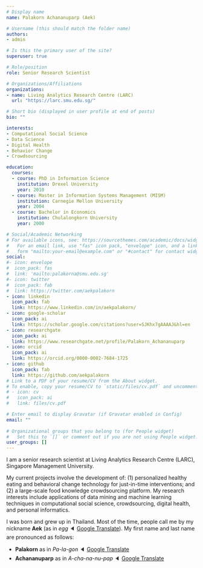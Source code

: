 ```yaml
---
# Display name
name: Palakorn Achananuparp (Aek)

# Username (this should match the folder name)
authors:
- admin

# Is this the primary user of the site?
superuser: true

# Role/position
role: Senior Research Scientist

# Organizations/Affiliations
organizations:
- name: Living Analytics Research Centre (LARC)
  url: "https://larc.smu.edu.sg/"

# Short bio (displayed in user profile at end of posts)
bio: ""

interests:
- Computational Social Science
- Data Science
- Digital Health
- Behavior Change
- Crowdsourcing

education:
  courses:
  - course: PhD in Information Science
    institution: Drexel University
    year: 2010
  - course: Master in Information Systems Management (MISM)
    institution: Carnegie Mellon University
    year: 2004
  - course: Bachelor in Economics
    institution: Chulalongkorn University
    year: 2000

# Social/Academic Networking
# For available icons, see: https://sourcethemes.com/academic/docs/widgets/#icons
#   For an email link, use "fas" icon pack, "envelope" icon, and a link in the
#   form "mailto:your-email@example.com" or "#contact" for contact widget.
social:
#- icon: envelope
#  icon_pack: fas
#  link: 'mailto:palakorna@smu.edu.sg'
#- icon: twitter
#  icon_pack: fab
#  link: https://twitter.com/aekpalakorn
- icon: linkedin
  icon_pack: fab
  link: https://www.linkedin.com/in/aekpalakorn/
- icon: google-scholar
  icon_pack: ai
  link: https://scholar.google.com/citations?user=SJKhx7gAAAAJ&hl=en
- icon: researchgate
  icon_pack: ai
  link: https://www.researchgate.net/profile/Palakorn_Achananuparp
- icon: orcid
  icon_pack: ai
  link: https://orcid.org/0000-0002-7684-1725
- icon: github
  icon_pack: fab
  link: https://github.com/aekpalakorn
# Link to a PDF of your resume/CV from the About widget.
# To enable, copy your resume/CV to `static/files/cv.pdf` and uncomment the lines below.  
# - icon: cv
#   icon_pack: ai
#   link: files/cv.pdf

# Enter email to display Gravatar (if Gravatar enabled in Config)
email: ""
  
# Organizational groups that you belong to (for People widget)
#   Set this to `[]` or comment out if you are not using People widget.  
user_groups: []
---
```


I am a senior research scientist at Living Analytics Research Centre (LARC), Singapore Management University. 

My current projects involve the development of: (1) personalized healthy eating and behavioral change technology for just-in-time interventions; and (2) a large-scale food knowledge crowdsourcing platform. My research interests include applications of data mining and machine learning techniques in computational social science, crowdsourcing, digital health, and personal informatics.

I was born and grew up in Thailand. Most of the time, people call me by my nickname __Aek__ (as in _egg_ :speaker: [Google Translate](https://translate.google.com/#view=home&op=translate&sl=th&tl=en&text=%E0%B9%80%E0%B8%AD%E0%B8%81)). My first name and last name are pronounced as follows: 

* __Palakorn__ as in _Pa-la-gon_ :speaker: [Google Translate](https://translate.google.com/#view=home&op=translate&sl=th&tl=en&text=%E0%B8%9E%E0%B8%A5%E0%B8%B2%E0%B8%81%E0%B8%A3)
* __Achananuparp__ as in _A-cha-na-nu-pap_ :speaker: [Google Translate](https://translate.google.com/#view=home&op=translate&sl=th&tl=en&text=%E0%B8%AD%E0%B8%B2%E0%B8%8A%E0%B8%B2%E0%B8%99%E0%B8%B2%E0%B8%99%E0%B8%B8%E0%B8%A0%E0%B8%B2%E0%B8%9E)

